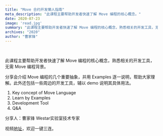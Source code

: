 ```yaml
---
title: "Move 合约开发懒人指南"
meta_description: "此课程主要帮助开发者快速了解 Move 编程的核心概念。"
date: 2020-07-23
image: 'read.jpg'
summary: "此课程主要帮助开发者快速了解 Move 编程的核心概念，熟悉相关的开发工具，无需 Move 编程背景。"
archives: "2020"
author: "曹家锋"
---
```



<br/>

此课程主要帮助开发者快速了解 Move 编程的核心概念，熟悉相关的开发工具，无需 Move 编程背景。

分享会介绍 Move 编程的几个重要抽象，并用 Examples 逐一说明，帮助大家理解。此外还包括一些周边的开发工具，辅以 demo 说明其具体用法。

1. Key concept of Move Language
2. Learn by Examples
3. Development Tool
4. Q&A

分享人：曹家锋 Westar实验室技术专家

视频[地址](https://www.bilibili.com/video/BV18T4y1E7Cj/)，欢迎一键三连。
